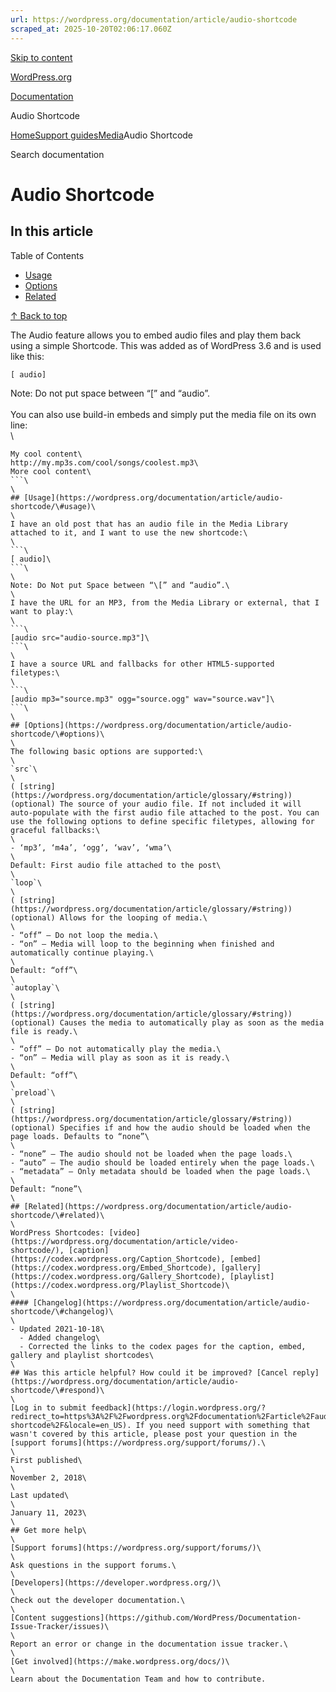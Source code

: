 ```yaml
---
url: https://wordpress.org/documentation/article/audio-shortcode
scraped_at: 2025-10-20T02:06:17.060Z
---
```


[Skip to content](https://wordpress.org/documentation/article/audio-shortcode/#wp--skip-link--target)

[WordPress.org](https://wordpress.org/)

[Documentation](https://wordpress.org/documentation)

Audio Shortcode

[Home](https://wordpress.org/documentation)[Support guides](https://wordpress.org/documentation/support-guides/)[Media](https://wordpress.org/documentation/category/media/)Audio Shortcode

Search documentation

# Audio Shortcode

## In this article

Table of Contents

- [Usage](https://wordpress.org/documentation/article/audio-shortcode/#usage)
- [Options](https://wordpress.org/documentation/article/audio-shortcode/#options)
- [Related](https://wordpress.org/documentation/article/audio-shortcode/#related)

[↑ Back to top](https://wordpress.org/documentation/article/audio-shortcode/#wp--skip-link--target)

The Audio feature allows you to embed audio files and play them back using a simple Shortcode. This was added as of WordPress 3.6 and is used like this:

```
[ audio]
```

Note: Do not put space between “\[” and “audio”.\
\
You can also use build-in embeds and simply put the media file on its own line:\
\
```\
My cool content\
http://my.mp3s.com/cool/songs/coolest.mp3\
More cool content\
```\
\
## [Usage](https://wordpress.org/documentation/article/audio-shortcode/\#usage)\
\
I have an old post that has an audio file in the Media Library attached to it, and I want to use the new shortcode:\
\
```\
[ audio]\
```\
\
Note: Do Not put Space between “\[” and “audio”.\
\
I have the URL for an MP3, from the Media Library or external, that I want to play:\
\
```\
[audio src="audio-source.mp3"]\
```\
\
I have a source URL and fallbacks for other HTML5-supported filetypes:\
\
```\
[audio mp3="source.mp3" ogg="source.ogg" wav="source.wav"]\
```\
\
## [Options](https://wordpress.org/documentation/article/audio-shortcode/\#options)\
\
The following basic options are supported:\
\
`src`\
\
( [string](https://wordpress.org/documentation/article/glossary/#string)) (optional) The source of your audio file. If not included it will auto-populate with the first audio file attached to the post. You can use the following options to define specific filetypes, allowing for graceful fallbacks:\
\
- ‘mp3’, ‘m4a’, ‘ogg’, ‘wav’, ‘wma’\
\
Default: First audio file attached to the post\
\
`loop`\
\
( [string](https://wordpress.org/documentation/article/glossary/#string)) (optional) Allows for the looping of media.\
\
- “off” – Do not loop the media.\
- “on” – Media will loop to the beginning when finished and automatically continue playing.\
\
Default: “off”\
\
`autoplay`\
\
( [string](https://wordpress.org/documentation/article/glossary/#string)) (optional) Causes the media to automatically play as soon as the media file is ready.\
\
- “off” – Do not automatically play the media.\
- “on” – Media will play as soon as it is ready.\
\
Default: “off”\
\
`preload`\
\
( [string](https://wordpress.org/documentation/article/glossary/#string)) (optional) Specifies if and how the audio should be loaded when the page loads. Defaults to “none”\
\
- “none” – The audio should not be loaded when the page loads.\
- “auto” – The audio should be loaded entirely when the page loads.\
- “metadata” – Only metadata should be loaded when the page loads.\
\
Default: “none”\
\
## [Related](https://wordpress.org/documentation/article/audio-shortcode/\#related)\
\
WordPress Shortcodes: [video](https://wordpress.org/documentation/article/video-shortcode/), [caption](https://codex.wordpress.org/Caption_Shortcode), [embed](https://codex.wordpress.org/Embed_Shortcode), [gallery](https://codex.wordpress.org/Gallery_Shortcode), [playlist](https://codex.wordpress.org/Playlist_Shortcode)\
\
#### [Changelog](https://wordpress.org/documentation/article/audio-shortcode/\#changelog)\
\
- Updated 2021-10-18\
  - Added changelog\
  - Corrected the links to the codex pages for the caption, embed, gallery and playlist shortcodes\
\
## Was this article helpful? How could it be improved? [Cancel reply](https://wordpress.org/documentation/article/audio-shortcode/\#respond)\
\
[Log in to submit feedback](https://login.wordpress.org/?redirect_to=https%3A%2F%2Fwordpress.org%2Fdocumentation%2Farticle%2Faudio-shortcode%2F&locale=en_US). If you need support with something that wasn't covered by this article, please post your question in the [support forums](https://wordpress.org/support/forums/).\
\
First published\
\
November 2, 2018\
\
Last updated\
\
January 11, 2023\
\
## Get more help\
\
[Support forums](https://wordpress.org/support/forums/)\
\
Ask questions in the support forums.\
\
[Developers](https://developer.wordpress.org/)\
\
Check out the developer documentation.\
\
[Content suggestions](https://github.com/WordPress/Documentation-Issue-Tracker/issues)\
\
Report an error or change in the documentation issue tracker.\
\
[Get involved](https://make.wordpress.org/docs/)\
\
Learn about the Documentation Team and how to contribute.